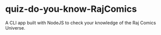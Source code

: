 # quiz-do-you-know-RajComics
 
A CLI app built with NodeJS to check your knowledge of the Raj Comics Universe.
